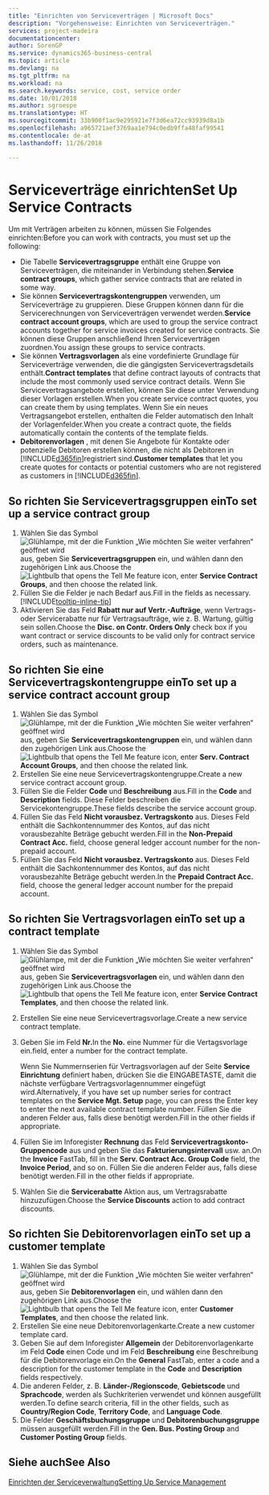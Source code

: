```yaml
---
title: "Einrichten von Serviceverträgen | Microsoft Docs"
description: "Vorgehensweise: Einrichten von Serviceverträgen."
services: project-madeira
documentationcenter: 
author: SorenGP
ms.service: dynamics365-business-central
ms.topic: article
ms.devlang: na
ms.tgt_pltfrm: na
ms.workload: na
ms.search.keywords: service, cost, service order
ms.date: 10/01/2018
ms.author: sgroespe
ms.translationtype: HT
ms.sourcegitcommit: 33b900f1ac9e295921e7f3d6ea72cc93939d8a1b
ms.openlocfilehash: a965721aef3769aa1e794c0edb9ffa48faf99541
ms.contentlocale: de-at
ms.lasthandoff: 11/26/2018

---
```


# <a name="set-up-service-contracts"></a><span data-ttu-id="fff32-103">Serviceverträge einrichten</span><span class="sxs-lookup"><span data-stu-id="fff32-103">Set Up Service Contracts</span></span>
<span data-ttu-id="fff32-104">Um mit Verträgen arbeiten zu können, müssen Sie Folgendes einrichten:</span><span class="sxs-lookup"><span data-stu-id="fff32-104">Before you can work with contracts, you must set up the following:</span></span> 

* <span data-ttu-id="fff32-105">Die Tabelle **Servicevertragsgruppe** enthält eine Gruppe von Serviceverträgen, die miteinander in Verbindung stehen.</span><span class="sxs-lookup"><span data-stu-id="fff32-105">**Service contract groups**, which gather service contracts that are related in some way.</span></span>
* <span data-ttu-id="fff32-106">Sie können **Servicevertragskontengruppen** verwenden, um Serviceverträge zu gruppieren. Diese Gruppen können dann für die Servicerechnungen von Serviceverträgen verwendet werden.</span><span class="sxs-lookup"><span data-stu-id="fff32-106">**Service contract account groups**, which are used to group the service contract accounts together for service invoices created for service contracts.</span></span> <span data-ttu-id="fff32-107">Sie können diese Gruppen anschließend Ihren Serviceverträgen zuordnen.</span><span class="sxs-lookup"><span data-stu-id="fff32-107">You assign these groups to service contracts.</span></span>  
* <span data-ttu-id="fff32-108">Sie können **Vertragsvorlagen** als eine vordefinierte Grundlage für Serviceverträge verwenden, die die gängigsten Servicevertragsdetails enthält.</span><span class="sxs-lookup"><span data-stu-id="fff32-108">**Contract templates** that define contract layouts of contracts that include the most commonly used service contract details.</span></span> <span data-ttu-id="fff32-109">Wenn Sie Servicevertragsangebote erstellen, können Sie diese unter Verwendung dieser Vorlagen erstellen.</span><span class="sxs-lookup"><span data-stu-id="fff32-109">When you create service contract quotes, you can create them by using templates.</span></span> <span data-ttu-id="fff32-110">Wenn Sie ein neues Vertragsangebot erstellen, enthalten die Felder automatisch den Inhalt der Vorlagenfelder.</span><span class="sxs-lookup"><span data-stu-id="fff32-110">When you create a contract quote, the fields automatically contain the contents of the template fields.</span></span>
* <span data-ttu-id="fff32-111">**Debitorenvorlagen** , mit denen Sie Angebote für Kontakte oder potenzielle Debitoren erstellen können, die nicht als Debitoren in [!INCLUDE[d365fin](includes/d365fin_md.md)]registriert sind.</span><span class="sxs-lookup"><span data-stu-id="fff32-111">**Customer templates** that let you create quotes for contacts or potential customers who are not registered as customers in [!INCLUDE[d365fin](includes/d365fin_md.md)].</span></span>  

## <a name="to-set-up-a-service-contract-group"></a><span data-ttu-id="fff32-112">So richten Sie Servicevertragsgruppen ein</span><span class="sxs-lookup"><span data-stu-id="fff32-112">To set up a service contract group</span></span>  
1. <span data-ttu-id="fff32-113">Wählen Sie das Symbol ![Glühlampe, mit der die Funktion „Wie möchten Sie weiter verfahren“ geöffnet wird](media/ui-search/search_small.png "Wie möchten Sie weiter verfahren?") aus, geben Sie **Servicevertragsgruppen** ein, und wählen dann den zugehörigen Link aus.</span><span class="sxs-lookup"><span data-stu-id="fff32-113">Choose the ![Lightbulb that opens the Tell Me feature](media/ui-search/search_small.png "Tell me what you want to do") icon, enter **Service Contract Groups**, and then choose the related link.</span></span>  
2. <span data-ttu-id="fff32-114">Füllen Sie die Felder je nach Bedarf aus.</span><span class="sxs-lookup"><span data-stu-id="fff32-114">Fill in the fields as necessary.</span></span> [!INCLUDE[tooltip-inline-tip](includes/tooltip-inline-tip_md.md)]
3. <span data-ttu-id="fff32-115">Aktivieren Sie das Feld **Rabatt nur auf Vertr.-Aufträge**, wenn Vertrags- oder Servicerabatte nur für Vertragsaufträge, wie z. B. Wartung, gültig sein sollen.</span><span class="sxs-lookup"><span data-stu-id="fff32-115">Choose the **Disc. on Contr. Orders Only** check box if you want contract or service discounts to be valid only for contract service orders, such as maintenance.</span></span>  

## <a name="to-set-up-a-service-contract-account-group"></a><span data-ttu-id="fff32-116">So richten Sie eine Servicevertragskontengruppe ein</span><span class="sxs-lookup"><span data-stu-id="fff32-116">To set up a service contract account group</span></span>  
1. <span data-ttu-id="fff32-117">Wählen Sie das Symbol ![Glühlampe, mit der die Funktion „Wie möchten Sie weiter verfahren“ geöffnet wird](media/ui-search/search_small.png "Wie möchten Sie weiter verfahren?") aus, geben Sie **Servicevertragskontengruppen** ein, und wählen dann den zugehörigen Link aus.</span><span class="sxs-lookup"><span data-stu-id="fff32-117">Choose the ![Lightbulb that opens the Tell Me feature](media/ui-search/search_small.png "Tell me what you want to do") icon, enter **Serv. Contract Account Groups**, and then choose the related link.</span></span>  
2. <span data-ttu-id="fff32-118">Erstellen Sie eine neue Servicevertragskontengruppe.</span><span class="sxs-lookup"><span data-stu-id="fff32-118">Create a new service contract account group.</span></span>   
3. <span data-ttu-id="fff32-119">Füllen Sie die Felder **Code** und **Beschreibung** aus.</span><span class="sxs-lookup"><span data-stu-id="fff32-119">Fill in the **Code** and **Description** fields.</span></span> <span data-ttu-id="fff32-120">Diese Felder beschreiben die Servicekontengruppe.</span><span class="sxs-lookup"><span data-stu-id="fff32-120">These fields describe the service account group.</span></span>  
4. <span data-ttu-id="fff32-121">Füllen Sie das Feld  **Nicht vorausbez. Vertragskonto** aus. Dieses Feld enthält die Sachkontennummer des Kontos, auf das nicht vorausbezahlte Beträge gebucht werden.</span><span class="sxs-lookup"><span data-stu-id="fff32-121">Fill in the **Non-Prepaid Contract Acc.** field, choose general ledger account number for the non-prepaid account.</span></span>  
5. <span data-ttu-id="fff32-122">Füllen Sie das Feld  **Nicht vorausbez. Vertragskonto** aus. Dieses Feld enthält die Sachkontennummer des Kontos, auf das nicht vorausbezahlte Beträge gebucht werden.</span><span class="sxs-lookup"><span data-stu-id="fff32-122">In the **Prepaid Contract Acc.** field, choose the general ledger account number for the prepaid account.</span></span>  

## <a name="to-set-up-a-contract-template"></a><span data-ttu-id="fff32-123">So richten Sie Vertragsvorlagen ein</span><span class="sxs-lookup"><span data-stu-id="fff32-123">To set up a contract template</span></span>  
1. <span data-ttu-id="fff32-124">Wählen Sie das Symbol ![Glühlampe, mit der die Funktion „Wie möchten Sie weiter verfahren“ geöffnet wird](media/ui-search/search_small.png "Wie möchten Sie weiter verfahren?") aus, geben Sie **Servicevertragsvorlagen** ein, und wählen dann den zugehörigen Link aus.</span><span class="sxs-lookup"><span data-stu-id="fff32-124">Choose the ![Lightbulb that opens the Tell Me feature](media/ui-search/search_small.png "Tell me what you want to do") icon, enter **Service Contract Templates**, and then choose the related link.</span></span>  
2. <span data-ttu-id="fff32-125">Erstellen Sie eine neue Servicevertragsvorlage.</span><span class="sxs-lookup"><span data-stu-id="fff32-125">Create a new service contract template.</span></span>  
3. <span data-ttu-id="fff32-126">Geben Sie im Feld **Nr.**</span><span class="sxs-lookup"><span data-stu-id="fff32-126">In the **No.**</span></span> <span data-ttu-id="fff32-127">eine Nummer für die Vertagsvorlage ein.</span><span class="sxs-lookup"><span data-stu-id="fff32-127">field, enter a number for the contract template.</span></span>  
  
     <span data-ttu-id="fff32-128">Wenn Sie Nummernserien für Vertragsvorlagen auf der Seite **Service Einrichtung** definiert haben, drücken Sie die EINGABETASTE, damit die nächste verfügbare Vertragsvorlagennummer eingefügt wird.</span><span class="sxs-lookup"><span data-stu-id="fff32-128">Alternatively, if you have set up number series for contract templates on the **Service Mgt. Setup** page, you can press the Enter key to enter the next available contract template number.</span></span> <span data-ttu-id="fff32-129">Füllen Sie die anderen Felder aus, falls diese benötigt werden.</span><span class="sxs-lookup"><span data-stu-id="fff32-129">Fill in the other fields if appropriate.</span></span>  
  
4. <span data-ttu-id="fff32-130">Füllen Sie im Inforegister **Rechnung** das Feld **Servicevertragskonto-Gruppencode** aus und geben Sie das **Fakturierungsintervall** usw. an.</span><span class="sxs-lookup"><span data-stu-id="fff32-130">On the **Invoice** FastTab, fill in the **Serv. Contract Acc. Group Code** field, the **Invoice Period**, and so on.</span></span> <span data-ttu-id="fff32-131">Füllen Sie die anderen Felder aus, falls diese benötigt werden.</span><span class="sxs-lookup"><span data-stu-id="fff32-131">Fill in the other fields if appropriate.</span></span>  
5. <span data-ttu-id="fff32-132">Wählen Sie die **Servicerabatte** Aktion aus, um Vertragsrabatte hinzuzufügen.</span><span class="sxs-lookup"><span data-stu-id="fff32-132">Choose the **Service Discounts** action to add contract discounts.</span></span>  

## <a name="to-set-up-a-customer-template"></a><span data-ttu-id="fff32-133">So richten Sie Debitorenvorlagen ein</span><span class="sxs-lookup"><span data-stu-id="fff32-133">To set up a customer template</span></span>  
1. <span data-ttu-id="fff32-134">Wählen Sie das Symbol ![Glühlampe, mit der die Funktion „Wie möchten Sie weiter verfahren“ geöffnet wird](media/ui-search/search_small.png "Wie möchten Sie weiter verfahren?") aus, geben Sie **Debitorenvorlagen** ein, und wählen dann den zugehörigen Link aus.</span><span class="sxs-lookup"><span data-stu-id="fff32-134">Choose the ![Lightbulb that opens the Tell Me feature](media/ui-search/search_small.png "Tell me what you want to do") icon, enter **Customer Templates**, and then choose the related link.</span></span>  
2. <span data-ttu-id="fff32-135">Erstellen Sie eine neue Debitorenvorlagenkarte.</span><span class="sxs-lookup"><span data-stu-id="fff32-135">Create a new customer template card.</span></span>  
3. <span data-ttu-id="fff32-136">Geben Sie auf dem Inforegister **Allgemein** der Debitorenvorlagenkarte im Feld **Code** einen Code und im Feld **Beschreibung** eine Beschreibung für die Debitorenvorlage ein.</span><span class="sxs-lookup"><span data-stu-id="fff32-136">On the **General** FastTab, enter a code and a description for the customer template in the **Code** and **Description** fields respectively.</span></span> 
4. <span data-ttu-id="fff32-137">Die anderen Felder, z. B. **Länder-/Regionscode**, **Gebietscode** und **Sprachcode**, werden als Suchkriterien verwendet und können ausgefüllt werden.</span><span class="sxs-lookup"><span data-stu-id="fff32-137">To define search criteria, fill in the other fields, such as **Country/Region Code**, **Territory Code**, and **Language Code**.</span></span>  
5. <span data-ttu-id="fff32-138">Die Felder  **Geschäftsbuchungsgruppe** und  **Debitorenbuchungsgruppe** müssen ausgefüllt werden.</span><span class="sxs-lookup"><span data-stu-id="fff32-138">Fill in the **Gen. Bus. Posting Group** and **Customer Posting Group** fields.</span></span>  

## <a name="see-also"></a><span data-ttu-id="fff32-139">Siehe auch</span><span class="sxs-lookup"><span data-stu-id="fff32-139">See Also</span></span>
[<span data-ttu-id="fff32-140">Einrichten der Serviceverwaltung</span><span class="sxs-lookup"><span data-stu-id="fff32-140">Setting Up Service Management</span></span>](service-setup-service.md)
